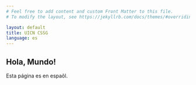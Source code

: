 ```yaml
---
# Feel free to add content and custom Front Matter to this file.
# To modify the layout, see https://jekyllrb.com/docs/themes/#overriding-theme-defaults

layout: default
title: UICN CSSG
language: es
---
```

<div class='container'>
  <div class='row'>
    <div class='col'>
      <h2>Hola, Mundo!</h2>
      <p>
        Esta página es en espaõl.
      </p>
    </div>
  </div>
</div>